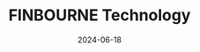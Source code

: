 ---  
layout: startup_page  
title: "FINBOURNE Technology"  
id: "finbourne.com"  
permalink: "/finbournetechnologyfinbourne.com06182024/"  
website: "https://www.finbourne.com/"  
funding_round: "Series B"  
funding_amount: "£55M"  
investors: "Highland Europe, AVP"  
about: "FINBOURNE Technology provides investment management solutions and a cloud-native data management platform. Its SaaS-based LUSID platform offers front-to-back functionality across portfolio management, fund accounting, and more, enabling efficient and scalable wealthtech solutions for asset managers and other financial institutions. The platform aims to democratize data access and utilization through embedded entitlements, lineage, and utilization metrics."  
markets: "Fintech, Wealthtech"  
hq: "London, England, United Kingdom"  
founded_year: "2016"  
linkedin: "https://www.linkedin.com/company/finbourne"  
twitter: "https://twitter.com/finbourne"  
instagram: ""  
facebook: "https://www.facebook.com/finbourne"  
crunchbase: "https://www.crunchbase.com/organization/finbourne"  
pitchbook: "https://pitchbook.com/profiles/company/221696-47"  

date_display: "18-Jun-2024"  
date: "2024-06-18"

# SEO Optimization  
meta_title: "FINBOURNE Technology - Series B Funding (£55M)"  
meta_description: "FINBOURNE Technology, FINBOURNE Technology provides investment management solutions and a cloud-native data management platform. Its SaaS-based LUSID platform offers front-..."  
meta_keywords: "FINBOURNE Technology, Fintech, Wealthtech, Series B funding"  
canonical_url: "https://startup.projectstartups.com/finbournetechnologyfinbourne.com06182024/"  
---